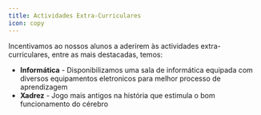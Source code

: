 ```yaml
---
title: Actividades Extra-Curriculares
icon: copy
---
```

Incentivamos ao nossos alunos a aderirem às actividades extra-curriculares, entre as mais destacadas, temos:

* **Informática** - Disponibilizamos uma sala de informática equipada com diversos equipamentos eletronicos para melhor processo de aprendizagem
* **Xadrez** - Jogo mais antigos na história que estimula o bom funcionamento do cérebro
